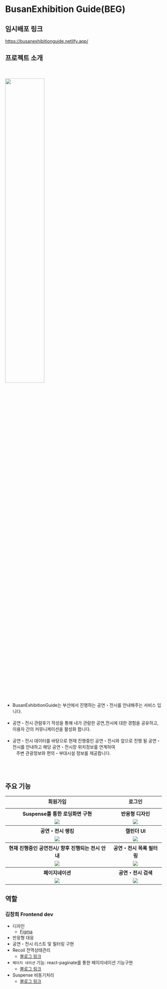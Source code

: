 # BusanExhibition Guide(BEG)

## 임시배포 링크
https://busanexhibitionguide.netlify.app/

## 프로젝트 소개
<br/><br/>
<img src="https://github.com/changheeee/BEG/assets/117338992/d3b18dcd-4f45-454a-acbc-5b305aa7aa0e" style="width:50%"/>
<br/>
<br/>
<br/>
- BusanExhibitionGuide는 부산에서 진행하는 공연・전시를 안내해주는 서비스 입니다.<br/><br/>
- 공연・전시 관람후기 작성을 통해 내가 관람한 공연,전시에 대한 경험을 공유하고, 이용자 간의 커뮤니케이션을 활성화 합니다.<br/><br/>
- 공연・전시 데이터를 바탕으로 현재 진행중인 공연・전시와 앞으로 진행 될 공연・전시를 안내하고 해당 공연・전시장 위치정보를 연계하여 <br/>
&nbsp;&nbsp;  주변 관광정보와 편의・부대시설 정보를 제공합니다.<br/><br/><br/><br/>

## 주요 기능

<table>
      <thead></thead>
      <tbody>
        <tr>
          <th align="center">회원가입</th>
          <th align="center">로그인</th>
        </tr>
          <tr>
          <td align="center"></td>
          <td align="center"></td>
        </tr>
        <tr>
          <th align="center">Suspense를 통한 로딩화면 구현</th>
          <th align="center">반응형 디자인</th>
        </tr>
        <tr>
          <td align="center">
            <img src="https://github.com/changheeee/BEG/assets/117338992/71e1d2ba-c500-407a-b0bc-bfe4b7af6f8e"/>
          </td>
          <td align="center">
            <img src="https://github.com/changheeee/BEG/assets/117338992/ebb4b50d-407f-40d8-80d1-80fecde4db9c"/>
          </td>
        </tr>
        <tr>
          <th align="center">공연・전시 랭킹</th>
          <th align="center">캘린더 UI</th>
        </tr>
         <tr>
          <td align="center">
            <img src="https://github.com/changheeee/BEG/assets/117338992/496ecce1-9015-46b6-bd4f-f902786f7df9"/>
          </td>
          <td align="center">
            <img src="https://github.com/changheeee/BEG/assets/117338992/2a8f37ae-ab17-4d4c-8101-a4819e06cb4c"/>
          </td>
        </tr>
        <tr>
          <th align="center">현재 진행중인 공연전시/ 향후 진행되는 전시 안내</th>
          <th align="center">공연・전시 목록 필터링</th>
        </tr>
         <tr>
          <td align="center">
            <img src="https://github.com/changheeee/BEG/assets/117338992/3bfc4ec6-2266-4c58-9f48-3adecd081ba4"/>
          </td>
          <td align="center">
            <img src="https://github.com/changheeee/BEG/assets/117338992/343d678a-ded8-4d7c-ad4b-a9b2e930d0ab"/>
          </td>
        </tr>
        <tr>
          <th>페이지네이션</th>
          <th>공연・전시 검색</th>
        </tr>
        <tr>
          <td align="center">
            <img src="https://github.com/changheeee/BEG/assets/117338992/ec369ef2-a0a8-45ee-ad15-28b05f652c9a"/>
          </td>
          <td align="center">
            <img src="https://github.com/changheeee/BEG/assets/117338992/be87f167-98f3-49a9-9909-baa4988b7a68"/>    
          </td>
        </tr>
      </tbody>
    </table>
    
## 역할

### 김창희 Frontend dev

- 디자인
    - [Figma](https://www.figma.com/file/MRvSYpuj55VFUyRK7jvb4A/Busan-Exhibition?type=design&node-id=0%3A1&mode=design&t=pfx7iJC2o9s88sKO-1)
- 반응형 대응
- 공연・전시 리스트 및 필터링 구현
- Recoil 전역상태관리
    - [블로그 링크](https://velog.io/@rcg0529/React-Recoil-%EC%83%81%ED%83%9C-%EA%B4%80%EB%A6%AC-Axios-Postman%EC%9D%84-%ED%99%9C%EC%9A%A9%ED%95%9C-API-%ED%86%B5%EC%8B%A0-%EB%B0%8F-MockServer-%EC%97%B0%EB%8F%99%ED%95%98%EA%B8%B0)
- `페이지 네이션` 기능: react-paginate를 통한 페이지네이션 기능구현
    - [블로그 링크](https://velog.io/@rcg0529/React-react-paginate%EB%A5%BC-%EC%9D%B4%EC%9A%A9%ED%95%9C-%ED%8E%98%EC%9D%B4%EC%A7%80%EB%84%A4%EC%9D%B4%EC%85%98-%EA%B5%AC%ED%98%84%ED%95%98%EA%B8%B0)
- Suspense 비동기처리
    - [블로그 링크](https://velog.io/@rcg0529/Error-Minified-React-error-426)
